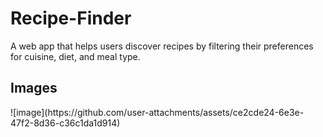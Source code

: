 # Recipe-Finder
A web app that helps users discover recipes by filtering their preferences for cuisine, diet, and meal type.

<h2>Images</h2>
![image](https://github.com/user-attachments/assets/ce2cde24-6e3e-47f2-8d36-c36c1da1d914)

